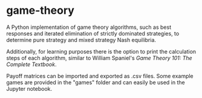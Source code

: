 # game-theory

A Python implementation of game theory algorithms, such as best responses and iterated elimination of strictly dominated strategies, to determine pure strategy and mixed strategy Nash equilibria.

Additionally, for learning purposes there is the option to print the calculation steps of each algorithm, similar to William Spaniel's *Game Theory 101: The Complete Textbook*.

Payoff matrices can be imported and exported as .csv files. Some example games are provided in the "games" folder and can easily be used in the Jupyter notebook.
